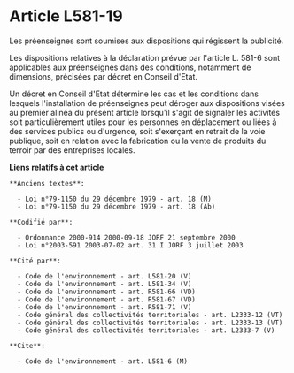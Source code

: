 # Article L581-19

Les préenseignes sont soumises aux dispositions qui régissent la publicité.

Les dispositions relatives à la déclaration prévue par l'article L. 581-6 sont applicables aux préenseignes dans des
conditions, notamment de dimensions, précisées par décret en Conseil d'Etat.

Un décret en Conseil d'Etat détermine les cas et les conditions dans lesquels l'installation de préenseignes peut déroger aux
dispositions visées au premier alinéa du présent article lorsqu'il s'agit de signaler les activités soit particulièrement
utiles pour les personnes en déplacement ou liées à des services publics ou d'urgence, soit s'exerçant en retrait de la voie
publique, soit en relation avec la fabrication ou la vente de produits du terroir par des entreprises locales.

**Liens relatifs à cet article**

	**Anciens textes**:

	  - Loi n°79-1150 du 29 décembre 1979 - art. 18 (M)
	  - Loi n°79-1150 du 29 décembre 1979 - art. 18 (Ab)

	**Codifié par**:

	  - Ordonnance 2000-914 2000-09-18 JORF 21 septembre 2000
	  - Loi n°2003-591 2003-07-02 art. 31 I JORF 3 juillet 2003

	**Cité par**:

	  - Code de l'environnement - art. L581-20 (V)
	  - Code de l'environnement - art. L581-34 (V)
	  - Code de l'environnement - art. R581-66 (VD)
	  - Code de l'environnement - art. R581-67 (VD)
	  - Code de l'environnement - art. R581-71 (V)
	  - Code général des collectivités territoriales - art. L2333-12 (VT)
	  - Code général des collectivités territoriales - art. L2333-13 (VT)
	  - Code général des collectivités territoriales - art. L2333-7 (V)

	**Cite**:

	  - Code de l'environnement - art. L581-6 (M)
